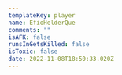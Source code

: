 ```yaml
---
templateKey: player
name: EfioHelderQue
comments: ""
isAFK: false
runsInGetsKilled: false
isToxic: false
date: 2022-11-08T18:50:33.020Z
---
```

